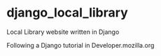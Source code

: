 # django_local_library
Local Library website written in Django

Following a Django tutorial in Developer.mozilla.org
